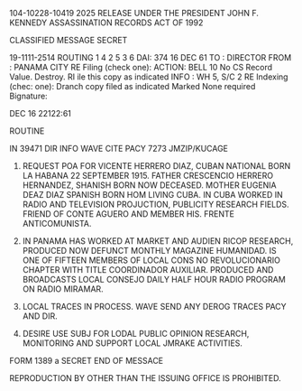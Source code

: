 104-10228-10419 2025 RELEASE UNDER THE PRESIDENT JOHN F. KENNEDY ASSASSINATION RECORDS ACT OF 1992

CLASSIFIED MESSAGE
SECRET

19-1111-2514
ROUTING
1
4
2
5
3
6
DAI: 374
16 DEC 61
TO : DIRECTOR
FROM : PANAMA CITY
RE Filing (check one):
ACTION: BELL 10
No CS Record Value. Destroy.
RI ile this copy as indicated
INFO : WH 5, S/C 2
RE Indexing (chec: one):
Dranch copy filed as indicated
Marked
None required
Bignature:

DEC 16 22122:61

ROUTINE

IN 39471
DIR INFO WAVE CITE PACY 7273
JMZIP/KUCAGE

1. REQUEST POA FOR VICENTE HERRERO DIAZ, CUBAN NATIONAL BORN
LA HABANA 22 SEPTEMBER 1915. FATHER CRESCENCIO HERRERO HERNANDEZ,
SHANISH BORN NOW DECEASED. MOTHER EUGENIA DEAZ DIAZ SPANISH BORN HOM
LIVING CUBA. IN CUBA WORKED IN RADIO AND TELEVISION PROJUCTION,
PUBLICITY RESEARCH FIELDS. FRIEND OF CONTE AGUERO AND MEMBER HIS.
FRENTE ANTICOMUNISTA.

2. IN PANAMA HAS WORKED AT MARKET AND AUDIEN
RICOP
RESEARCH,
PRODUCED NOW DEFUNCT MONTHLY MAGAZINE HUMANIDAD. IS ONE OF FIFTEEN
MEMBERS OF LOCAL CONS NO REVOLUCIONARIO CHAPTER WITH TITLE COORDINADOR
AUXILIAR. PRODUCED AND BROADCASTS LOCAL CONSEJO DAILY HALF HOUR
RADIO PROGRAM ON RADIO MIRAMAR.

3. LOCAL TRACES IN PROCESS. WAVE SEND ANY DEROG TRACES PACY AND
DIR.

4. DESIRE USE SUBJ FOR LODAL PUBLIC OPINION RESEARCH, MONITORING
AND SUPPORT LOCAL JMRAKE ACTIVITIES.

FORM
1389 a
SECRET
END OF MESSACE

REPRODUCTION BY OTHER THAN THE ISSUING OFFICE IS PROHIBITED.

